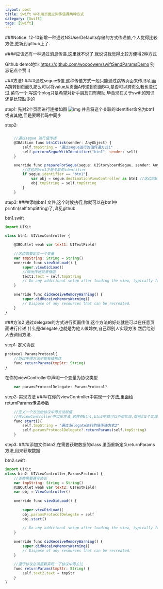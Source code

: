 ```yaml
---
layout: post
title: Swift 中不用页面之间传值得两种方式
category: [Swift]
tags: [Swift]
---
```


###Notice: 12-10新增一种通过NSUserDefaults存储的方式传递值,个人觉得比较方便,更新到github上了.

####应该还有一种通过消息传递,这里就不说了.就说说我觉得比较方便得2种方式

Github demo地址:<https://github.com/woooowen/swiftSendParamsDemo> 别忘记点个赞 :)

###方法1
####通过segue传值,这种传值方式一般只能通过跳转页面来传,即页面A跳转到页面B,那么可以将value从页面A传递到页面B中,是否可以跨页么我也没试过,菜鸟一个.写这个blog只是希望对新手朋友们有帮助,毕竟现在关于swift的知识还是比较缺少的

step1: 先对2个页面进行连接如图
![img](http://pic.woowen.com/20141209.png)
并且将这个关联的identifier命名为btn1 或者其他,但是要跟代码中同步

step2:

```js

    //通过segue 进行值传递
    @IBAction func btn1Click(sender: AnyObject) {
        self.tmpString = "通过segue进行的值传递方式1"
        self.performSegueWithIdentifier("btn1", sender: self)
    }

    override func prepareForSegue(segue: UIStoryboardSegue, sender: AnyObject?) {
    	//这边的btn1才是关联的identifier
        if segue.identifier == "btn1"{
            var obj = segue.destinationViewController as btn1 //这边的btn1名称 是你需要跳转的页面的ViewController
            obj.tmpString = self.tmpString
        }
    }

```

step3:
####添加btn1 文件,这个时候执行,你就可以在btn1中println(self.tmpString)了,详见github

btn1.swift

```js
import UIKit

class btn1: UIViewController {
    
    @IBOutlet weak var text1: UITextField!
    
    //这边需要定义一个变量
    var tmpString: String = String()
    override func viewDidLoad() {
        super.viewDidLoad()
        //输出传递过来得值
        text1.text = self.tmpString
        // Do any additional setup after loading the view, typically from a nib.
    }
    
    override func didReceiveMemoryWarning() {
        super.didReceiveMemoryWarning()
        // Dispose of any resources that can be recreated.
    }
}
```

###方法2
通过delegate的方式进行页面传值,这个方法的好处就是可以在任意页面进行传递
什么是delegate,也就是为他人做嫁衣,自己帮别人实现方法.然后给别人去调用方法.

step1:
定义协议

```js
protocol ParamsProtocol{
    //协议中得方法不能有结构体
    func returnParams(tmpStr: String)
}
```
在你的viewController中声明一个变量为协议类型

```js
    var paramsProtocolDelegate: ParamsProtocol?
```
step2:
实现方法
####在你的viewController中实现一个方法,里面给returnParams传递参数

```js
    //定义一个方法给协议中得方法赋值
    //在viewController中实现方法,这样在btn1,btn2中就可以不用实现,帮他们2个实现了.这就是代理.
    func start(){
        self.tmpString = "通过delegate进行的值传递方式2"
        self.paramsProtocolDelegate?.returnParams(self.tmpString)
    }
```
step3:
####添加文件btn2,在需要获取数据的class 里面重新定义returnParams方法,用来获取数据

btn2.swift

```js
import UIKit
class btn2: UIViewController,ParamsProtocol {
    //该类需要遵守协议
    var tmpString: String = String()
    @IBOutlet weak var text2: UITextField!
    var obj = ViewController()
    
    override func viewDidLoad() {
    
        super.viewDidLoad()
        obj.paramsProtocolDelegate = self
        obj.start()
        
        // Do any additional setup after loading the view, typically from a nib.
    }
    
    override func didReceiveMemoryWarning() {
        super.didReceiveMemoryWarning()
        // Dispose of any resources that can be recreated.
    }
    
    //遵守协议必须重新实现一下协议中得方法
    func returnParams(tmpStr: String) {
        self.text2.text = tmpStr
    }
}
```





